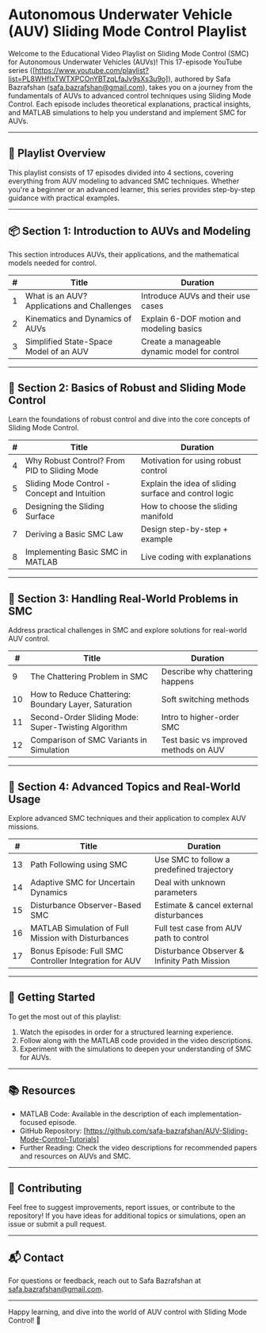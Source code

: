 # Autonomous Underwater Vehicle (AUV) Sliding Mode Control Playlist

Welcome to the Educational Video Playlist on Sliding Mode Control (SMC) for Autonomous Underwater Vehicles (AUVs)! This 17-episode YouTube series ([https://www.youtube.com/playlist?list=PL8WHfIxTWTXPCOnYBTzqLfaJv9sXs3u9o]), authored by Safa Bazrafshan ([safa.bazrafshan@gmail.com](mailto:safa.bazrafshan@gmail.com)), takes you on a journey from the fundamentals of AUVs to advanced control techniques using Sliding Mode Control. Each episode includes theoretical explanations, practical insights, and MATLAB simulations to help you understand and implement SMC for AUVs.

---

## 🧭 Playlist Overview
This playlist consists of 17 episodes divided into 4 sections, covering everything from AUV modeling to advanced SMC techniques. Whether you're a beginner or an advanced learner, this series provides step-by-step guidance with practical examples.

---

## 📦 Section 1: Introduction to AUVs and Modeling
This section introduces AUVs, their applications, and the mathematical models needed for control.

| # | Title | Duration |
|---|-------|----------|
| 1 | What is an AUV? Applications and Challenges | Introduce AUVs and their use cases  |
| 2 | Kinematics and Dynamics of AUVs | Explain 6-DOF motion and modeling basics  |
| 3 | Simplified State-Space Model of an AUV | Create a manageable dynamic model for control  |

---

## 🔧 Section 2: Basics of Robust and Sliding Mode Control
Learn the foundations of robust control and dive into the core concepts of Sliding Mode Control.

| # | Title | Duration |
|---|-------|----------|
| 4 | Why Robust Control? From PID to Sliding Mode | Motivation for using robust control  |
| 5 | Sliding Mode Control - Concept and Intuition | Explain the idea of sliding surface and control logic  |
| 6 | Designing the Sliding Surface | How to choose the sliding manifold  |
| 7 | Deriving a Basic SMC Law | Design step-by-step + example  |
| 8 | Implementing Basic SMC in MATLAB | Live coding with explanations  |

---

## 🚧 Section 3: Handling Real-World Problems in SMC
Address practical challenges in SMC and explore solutions for real-world AUV control.

| # | Title | Duration | 
|---|-------|----------|
| 9 | The Chattering Problem in SMC | Describe why chattering happens  |
| 10 | How to Reduce Chattering: Boundary Layer, Saturation | Soft switching methods  |
| 11 | Second-Order Sliding Mode: Super-Twisting Algorithm | Intro to higher-order SMC  |
| 12 | Comparison of SMC Variants in Simulation | Test basic vs improved methods on AUV  |

---

## 🧠 Section 4: Advanced Topics and Real-World Usage
Explore advanced SMC techniques and their application to complex AUV missions.

| # | Title | Duration |
|---|-------|----------|
| 13 | Path Following using SMC | Use SMC to follow a predefined trajectory  |
| 14 | Adaptive SMC for Uncertain Dynamics | Deal with unknown parameters  |
| 15 | Disturbance Observer-Based SMC | Estimate & cancel external disturbances  |
| 16 | MATLAB Simulation of Full Mission with Disturbances | Full test case from AUV path to control  |
| 17 | Bonus Episode: Full SMC Controller Integration for AUV | Disturbance Observer & Infinity Path Mission  |

---

## 🚀 Getting Started
To get the most out of this playlist:
1. Watch the episodes in order for a structured learning experience.
2. Follow along with the MATLAB code provided in the video descriptions.
3. Experiment with the simulations to deepen your understanding of SMC for AUVs.

---

## 📚 Resources
- MATLAB Code: Available in the description of each implementation-focused episode.
- GitHub Repository: [https://github.com/safa-bazrafshan/AUV-Sliding-Mode-Control-Tutorials]
- Further Reading: Check the video descriptions for recommended papers and resources on AUVs and SMC.

---

## 🤝 Contributing
Feel free to suggest improvements, report issues, or contribute to the repository! If you have ideas for additional topics or simulations, open an issue or submit a pull request.

---

## 📬 Contact
For questions or feedback, reach out to Safa Bazrafshan at [safa.bazrafshan@gmail.com](mailto:safa.bazrafshan@gmail.com).

---

Happy learning, and dive into the world of AUV control with Sliding Mode Control! 🚢
